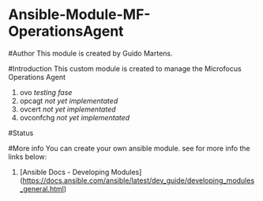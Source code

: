 # Ansible-Module-MF-OperationsAgent
#Author
This module is created by Guido Martens.

#Introduction
This custom module is created to manage the Microfocus Operations Agent
1. ovo *testing fase*
2. opcagt *not yet implementated*
3. ovcert *not yet implementated*
4. ovconfchg *not yet implementated*

#Status

#More info
You can create your own ansible module. see for more info the links below:
1. [Ansible Docs - Developing Modules] (https://docs.ansible.com/ansible/latest/dev_guide/developing_modules_general.html)